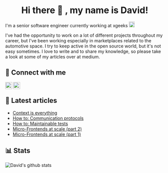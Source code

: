 <h1 align="center">Hi there 👋 , my name is David!</h1>

I'm a senior software engineer currently working at xgeeks <img src="https://xgeeks.io/assets/favicon/favicon-32.png" alt="xgeeks" width="18" />

I've had the opportunity to work on a lot of different projects throughout my career, but I've been working especially in marketplaces related to the automotive space. 
I try to keep active in the open source world, but it's not easy sometimes. I love to write and to share my knowledge, so please take a look at some of my articles over at medium.

## 🤝 Connect with me
[<img align="left" alt="david-alecrim | LinkedIn" width="22px" src="https://cdn.jsdelivr.net/npm/simple-icons@v3/icons/linkedin.svg" />](https://www.linkedin.com/in/david-alecrim/)
[<img align="left" alt="davidalecrim | Medium" width="22px" src="https://cdn.jsdelivr.net/npm/simple-icons@v3/icons/medium.svg" />](https://medium.com/@davidalecrim)
&nbsp;

## 📖 Latest articles
- [Context is everything](https://medium.com/xgeeks/context-is-everything-27359ba799d7)
- [How to: Communication protocols](https://medium.com/xgeeks/how-to-communication-protocols-ab7037507345)
- [How to: Maintainable tests](https://medium.com/xgeeks/how-to-maintainable-tests-fca4ba7483b6)
- [Micro-Frontends at scale (part 2)](https://levelup.gitconnected.com/micro-frontends-at-scale-part-2-d10994f09f18)
- [Micro-Frontends at scale (part 1)](https://medium.com/xgeeks/micro-frontends-at-scale-part-1-a8ab67bfb773)


## 📊 Stats
![David's github stats](https://github-readme-stats.vercel.app/api?username=comoser&count_private=true&show_icons=true&theme=nord&hide=contribs)

<!--
**comoser/comoser** is a ✨ _special_ ✨ repository because its `README.md` (this file) appears on your GitHub profile.

Here are some ideas to get you started:

- 🔭 I’m currently working on ...
- 🌱 I’m currently learning ...
- 👯 I’m looking to collaborate on ...
- 🤔 I’m looking for help with ...
- 💬 Ask me about ...
- 📫 How to reach me: ...
- 😄 Pronouns: ...
- ⚡ Fun fact: ...
-->
